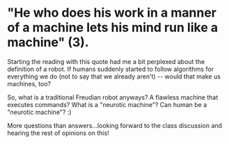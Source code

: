 # "He who does his work in a manner of a machine lets his mind run like a machine" (3).

Starting the reading with this quote had me a bit perplexed about the definition of a robot. If humans suddenly started to follow algorithms for everything we do (not to say that we already aren't) -- would that make us machines, too?

So, what is a traditional Freudian robot anyways? A flawless machine that executes commands? What is a "neurotic machine"? Can human be a "neurotic machine"? :)

More questions than answers...looking forward to the class discussion and hearing the rest of opinions on this!


